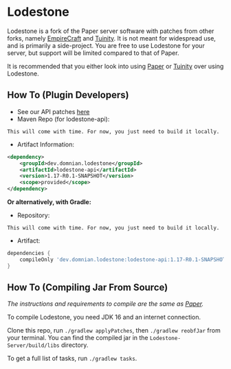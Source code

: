 Lodestone
===========
Lodestone is a fork of the Paper server software with patches from other forks, namely [EmpireCraft][empirecraft] and [Tuinity][tuinity]. It is not meant for widespread use, and is primarily a side-project. You are free to use Lodestone for your server, but support will be limited compared to that of Paper.

It is recommended that you either look into using [Paper][paper] or [Tuinity][tuinity] over using Lodestone. 

How To (Plugin Developers)
------
* See our API patches [here](patches/api)
* Maven Repo (for lodestone-api):
```
This will come with time. For now, you just need to build it locally.
```
* Artifact Information:
```xml
<dependency>
    <groupId>dev.domnian.lodestone</groupId>
    <artifactId>lodestone-api</artifactId>
    <version>1.17-R0.1-SNAPSHOT</version>
    <scope>provided</scope>
</dependency>
 ```

**Or alternatively, with Gradle:**
* Repository:
```
This will come with time. For now, you just need to build it locally.
```
* Artifact:
```groovy
dependencies {
    compileOnly 'dev.domnian.lodestone:lodestone-api:1.17-R0.1-SNAPSHOT'
}
```

How To (Compiling Jar From Source)
------
*The instructions and requirements to compile are the same as [Paper][paper-build].*

To compile Lodestone, you need JDK 16 and an internet connection.

Clone this repo, run `./gradlew applyPatches`, then `./gradlew reobfJar` from your terminal. You can find the compiled jar in the `Lodestone-Server/build/libs` directory.

To get a full list of tasks, run `./gradlew tasks`.

[empirecraft]: https://github.com/starlis/empirecraft
[tuinity]: https://github.com/Tuinity/Tuinity
[paper]: https://github.com/PaperMC/Paper
[paper-build]: https://github.com/PaperMC/Paper/blob/master/README.md#how-to-compiling-jar-from-source